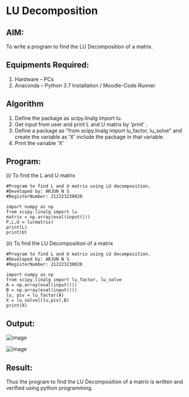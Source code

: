 # LU Decomposition 

## AIM:
To write a program to find the LU Decomposition of a matrix.

## Equipments Required:
1. Hardware – PCs
2. Anaconda – Python 3.7 Installation / Moodle-Code Runner

## Algorithm
1. Define the package as scipy.linalg import lu.
2. Get input from user and print L and U matrix by 'print' .
3. Define a package as "from scipy.linalg import lu_factor, lu_solve" and create the variable as 'X' include the package in that variable.
4. Print the variable 'X'

## Program:
(i) To find the L and U matrix
```
#Program to find L and U matrix using LU decomposition.
#Developed by: ARJUN N S
#RegisterNumber: 212223230020

import numpy as np
from scipy.linalg import lu
matrix = np.array(eval(input()))
P,L,U = lu(matrix)
print(L)
print(U)

```
(ii) To find the LU Decomposition of a matrix
```
#Program to find L and U matrix using LU decomposition.
#Developed by: ARJUN N S
#RegisterNumber: 212223230020

import numpy as np
from scipy.linalg import lu_factor, lu_solve
A = np.array(eval(input()))
B = np.array(eval(input()))
lu, piv = lu_factor(A)
X = lu_solve((lu,piv),B)
print(X)
```

## Output:
![image](https://github.com/NSArjun/LU-Decomposition/assets/148233801/74ddac30-eda8-40f3-8a54-b8f64c72017a)

![image](https://github.com/NSArjun/LU-Decomposition/assets/148233801/cd412e89-3b02-4b3d-b66a-7a5bc68dbae7)




## Result:
Thus the program to find the LU Decomposition of a matrix is written and verified using python programming.

